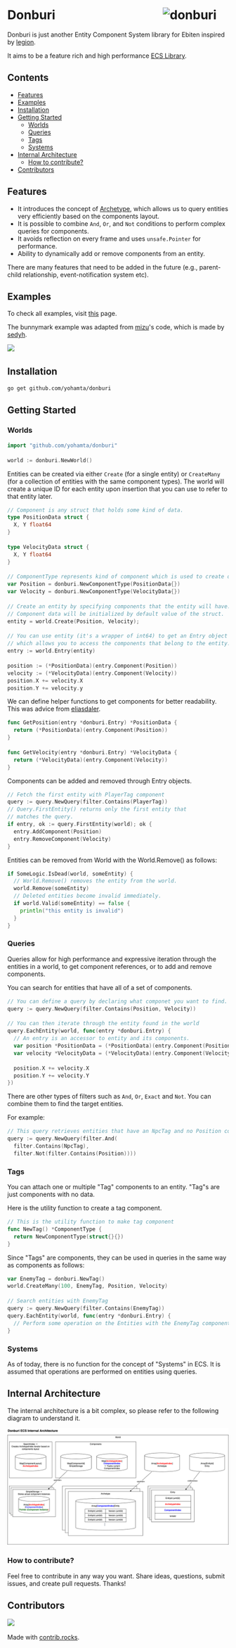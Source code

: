 # <img align="right" width="150" src="https://user-images.githubusercontent.com/1475839/150521755-977f545b-4436-4059-87ac-1129541ad236.png" alt="donburi" title="donburi" /> Donburi

Donburi is just another Entity Component System library for Ebiten inspired by [legion](https://github.com/amethyst/legion).

It aims to be a feature rich and high performance [ECS Library](https://en.wikipedia.org/wiki/Entity_component_system).

## Contents

  - [Features](#features)
  - [Examples](#examples)
  - [Installation](#installation)
  - [Getting Started](#getting-started)
    - [Worlds](#worlds)
    - [Queries](#queries)
    - [Tags](#tags)
    - [Systems](#systems)
  - [Internal Architecture](#internal-architecture)
    - [How to contribute?](#how-to-contribute)
  - [Contributors](#contributors)

## Features

- It introduces the concept of [Archetype](https://docs.unity3d.com/Packages/com.unity.entities@0.2/manual/ecs_core.html), which allows us to query entities very efficiently based on the components layout.
- It is possible to combine `And`, `Or`, and `Not` conditions to perform complex queries for components.
- It avoids reflection on every frame and uses `unsafe.Pointer` for performance.
- Ability to dynamically add or remove components from an entity.

There are many features that need to be added in the future (e.g., parent-child relationship, event-notification system etc).

## Examples

To check all examples, visit [this](https://github.com/yohamta/donburi/tree/master/examples) page.

The bunnymark example was adapted from [mizu](https://github.com/sedyh/mizu)'s code, which is made by [sedyh](https://github.com/sedyh). 

<a href="https://github.com/yohamta/donburi/tree/master/examples/bunnymark"> <img width="200" src="https://user-images.githubusercontent.com/1475839/150521292-9d3ec2c9-b96f-4cc1-a778-57dabfbd46b6.gif"></a> 

## Installation

```
go get github.com/yohamta/donburi
```

## Getting Started

### Worlds

```go
import "github.com/yohamta/donburi"

world := donburi.NewWorld()
```

Entities can be created via either `Create` (for a single entity) or `CreateMany` (for a collection of entities with the same component types). The world will create a unique ID for each entity upon insertion that you can use to refer to that entity later.

```go
// Component is any struct that holds some kind of data.
type PositionData struct {
  X, Y float64
}

type VelocityData struct {
  X, Y float64
}

// ComponentType represents kind of component which is used to create or query entities.
var Position = donburi.NewComponentType(PositionData{})
var Velocity = donburi.NewComponentType(VelocityData{})

// Create an entity by specifying components that the entity will have.
// Component data will be initialized by default value of the struct.
entity = world.Create(Position, Velocity);

// You can use entity (it's a wrapper of int64) to get an Entry object from World
// which allows you to access the components that belong to the entity.
entry := world.Entry(entity)

position := (*PositionData)(entry.Component(Position))
velocity := (*VelocityData)(entry.Component(Velocity))
position.X += velocity.X
position.Y += velocity.y
```

We can define helper functions to get components for better readability. This was advice from [eliasdaler](https://github.com/eliasdaler).

```go
func GetPosition(entry *donburi.Entry) *PositionData {
  return (*PositionData)(entry.Component(Position))
}

func GetVelocity(entry *donburi.Entry) *VelocityData {
  return (*VelocityData)(entry.Component(Velocity))
}
```

Components can be added and removed through Entry objects.

```go
// Fetch the first entity with PlayerTag component
query := query.NewQuery(filter.Contains(PlayerTag))
// Query.FirstEntity() returns only the first entity that 
// matches the query.
if entry, ok := query.FirstEntity(world); ok {
  entry.AddComponent(Position)
  entry.RemoveComponent(Velocity)
}
```

Entities can be removed from World with the World.Remove() as follows:

```go
if SomeLogic.IsDead(world, someEntity) {
  // World.Remove() removes the entity from the world.
  world.Remove(someEntity)
  // Deleted entities become invalid immediately.
  if world.Valid(someEntity) == false {
    println("this entity is invalid")
  }
}
```

### Queries

Queries allow for high performance and expressive iteration through the entities in a world, to get component references, or to add and remove components.

You can search for entities that have all of a set of components.

```go
// You can define a query by declaring what componet you want to find.
query := query.NewQuery(filter.Contains(Position, Velocity))

// You can then iterate through the entity found in the world
query.EachEntity(world, func(entry *donburi.Entry) {
  // An entry is an accessor to entity and its components.
  var position *PositionData = (*PositionData)(entry.Component(Position))
  var velocity *VelocityData = (*VelocityData)(entry.Component(Velocity))
  
  position.X += velocity.X
  position.Y += velocity.Y
})
```

There are other types of filters such as `And`, `Or`, `Exact` and `Not`. You can combine them to find the target entities.

For example:

```go
// This query retrieves entities that have an NpcTag and no Position component.
query := query.NewQuery(filter.And(
  filter.Contains(NpcTag),
  filter.Not(filter.Contains(Position))))
```

### Tags

You can attach one or multiple "Tag" components to an entity. "Tag"s are just components with no data.

Here is the utility function to create a tag component.

```go
// This is the utility function to make tag component
func NewTag() *ComponentType {
  return NewComponentType(struct{}{})
}
```
Since "Tags" are components, they can be used in queries in the same way as components as follows:

```go
var EnemyTag = donburi.NewTag()
world.CreateMany(100, EnemyTag, Position, Velocity)

// Search entities with EnemyTag
query := query.NewQuery(filter.Contains(EnemyTag))
query.EachEntity(world, func(entry *donburi.Entry) {
  // Perform some operation on the Entities with the EnemyTag component.
}
```

### Systems

As of today, there is no function for the concept of "Systems" in ECS. It is assumed that operations are performed on entities using queries.

## Internal Architecture

The internal architecture is a bit complex, so please refer to the following diagram to understand it.

![arch](assets/architecture.png)

### How to contribute?

Feel free to contribute in any way you want. Share ideas, questions, submit issues, and create pull requests. Thanks!

## Contributors

<a href="https://github.com/yohamta/donburi/graphs/contributors">
  <img src="https://contrib.rocks/image?repo=yohamta/donburi" />
</a>

Made with [contrib.rocks](https://contrib.rocks).